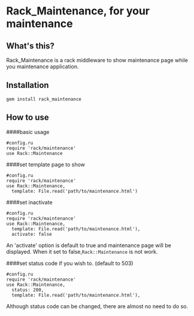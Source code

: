 # Rack_Maintenance, for your maintenance

## What's this?
 Rack_Maintenance is a rack middleware to show maintenance page while you maintenance application.

## Installation

    gem install rack_maintenance

## How to use
####basic usage

    #config.ru
    require 'rack/maintenance'
    use Rack::Maintenance

####set template page to show

    #config.ru
    require 'rack/maintenance'
    use Rack::Maintenance,
      template: File.read('path/to/maintenance.html')

####set inactivate

    #config.ru
    require 'rack/maintenance'
    use Rack::Maintenance,
      template: File.read('path/to/maintenance.html'),
      activate: false

An 'activate' option is default to true and maintenance page will be displayed. When it set to false,<code>Rack::Maintenance</code> is not work.

####set status code if you wish to. (default to 503)

    #config.ru
    require 'rack/maintenance'
    use Rack::Maintenance,
      status: 200,
      template: File.read('path/to/maintenance.html'),

Although status code can be changed, there are almost no need to do so.
